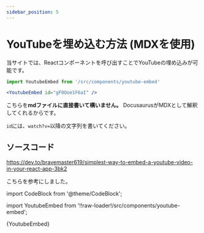 ```yaml
---
sidebar_position: 5
---
```


# YouTubeを埋め込む方法 (MDXを使用)

当サイトでは、Reactコンポーネントを呼び出すことでYouTubeの埋め込みが可能です。

```jsx
import YoutubeEmbed from '/src/components/youtube-embed'

<YoutubeEmbed id="gF0Ooe1F6aI" />
```

こちらを**mdファイルに直接書いて構いません。** DocusaurusがMDXとして解釈してくれるからです。

`id`には、`watch?v=`以降の文字列を書いてください。

## ソースコード

https://dev.to/bravemaster619/simplest-way-to-embed-a-youtube-video-in-your-react-app-3bk2

こちらを参考にしました。

import CodeBlock from '@theme/CodeBlock';

import YoutubeEmbed from '!!raw-loader!/src/components/youtube-embed';

<CodeBlock className="language-jsx">{YoutubeEmbed}</CodeBlock>

